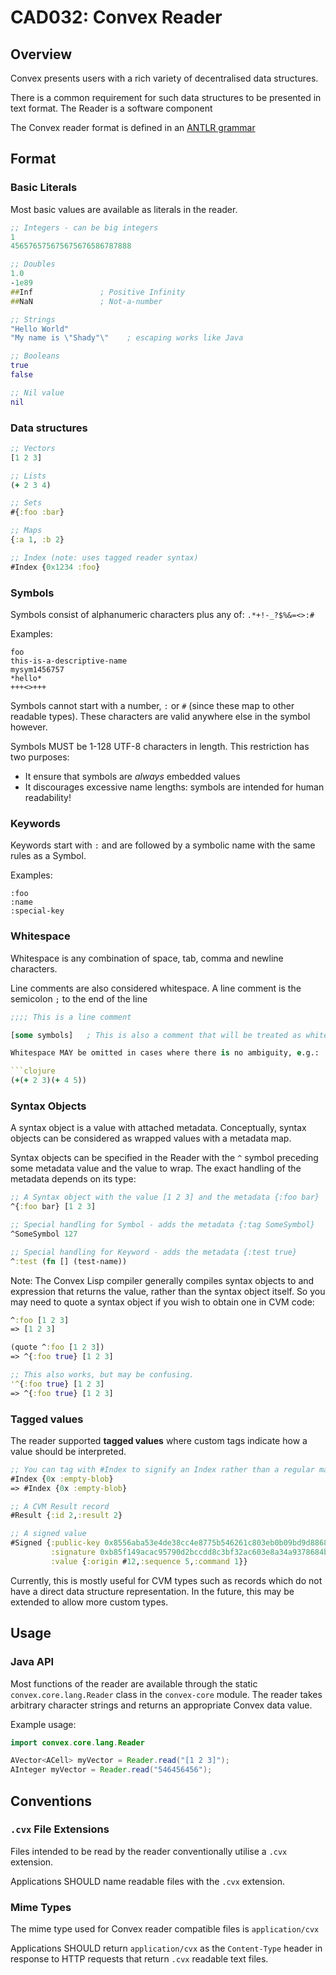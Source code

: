 # CAD032: Convex Reader

## Overview

Convex presents users with a rich variety of decentralised data structures.

There is a common requirement for such data structures to be presented in text format. The Reader is a software component

The Convex reader format is defined in an [ANTLR grammar](https://github.com/Convex-Dev/convex/blob/develop/convex-core/src/main/antlr4/convex/core/lang/reader/antlr/Convex.g4)

## Format

### Basic Literals

Most basic values are available as literals in the reader.

```clojure
;; Integers - can be big integers
1                            
456576575675675676586787888  

;; Doubles
1.0
-1e89
##Inf               ; Positive Infinity
##NaN               ; Not-a-number

;; Strings 
"Hello World"                
"My name is \"Shady"\"    ; escaping works like Java

;; Booleans
true
false

;; Nil value
nil
```

### Data structures

```clojure
;; Vectors
[1 2 3]

;; Lists
(+ 2 3 4)

;; Sets
#{:foo :bar}

;; Maps
{:a 1, :b 2}

;; Index (note: uses tagged reader syntax)
#Index {0x1234 :foo}
```

### Symbols

Symbols consist of alphanumeric characters plus any of: `.*+!-_?$%&=<>:#`

Examples:

```
foo
this-is-a-descriptive-name
mysym1456757
*hello*
+++<>+++
```

Symbols cannot start with a number, `:` or `#` (since these map to other readable types). These characters are valid anywhere else in the symbol however.

Symbols MUST be 1-128 UTF-8 characters in length. This restriction has two purposes:
- It ensure that symbols are *always* embedded values
- It discourages excessive name lengths: symbols are intended for human readability!

### Keywords

Keywords start with `:` and are followed by a symbolic name with the same rules as a Symbol.

Examples:

```
:foo
:name
:special-key
```

### Whitespace

Whitespace is any combination of space, tab, comma and newline characters.

Line comments are also considered whitespace. A line comment is the semicolon `;` to the end of the line

```clojure
;;;; This is a line comment

[some symbols]   ; This is also a comment that will be treated as whitespace

Whitespace MAY be omitted in cases where there is no ambiguity, e.g.:

```clojure
(+(+ 2 3)(+ 4 5))
```

### Syntax Objects

A syntax object is a value with attached metadata. Conceptually, syntax objects can be considered as wrapped values with a metadata map.

Syntax objects can be specified in the Reader with the `^` symbol preceding some metadata value and the value to wrap. The exact handling of the metadata depends on its type: 

```clojure
;; A Syntax object with the value [1 2 3] and the metadata {:foo bar}
^{:foo bar} [1 2 3]       

;; Special handling for Symbol - adds the metadata {:tag SomeSymbol}
^SomeSymbol 127

;; Special handling for Keyword - adds the metadata {:test true}
^:test (fn [] (test-name))
```

Note: The Convex Lisp compiler generally compiles syntax objects to and expression that returns the value, rather than the syntax object itself. So you may need to quote a syntax object if you wish to obtain one in CVM code:

```clojure
^:foo [1 2 3]
=> [1 2 3]

(quote ^:foo [1 2 3])
=> ^{:foo true} [1 2 3]

;; This also works, but may be confusing.
'^{:foo true} [1 2 3]
=> ^{:foo true} [1 2 3]
```

### Tagged values

The reader supported **tagged values** where custom tags indicate how a value should be interpreted.

```clojure
;; You can tag with #Index to signify an Index rather than a regular map
#Index {0x :empty-blob}
=> #Index {0x :empty-blob}

;; A CVM Result record
#Result {:id 2,:result 2}

;; A signed value
#Signed {:public-key 0x8556aba53e4de38cc4e8775b546261c803eb0b09bd9d8868ebefd469f6e93e37,
         :signature 0xb85f149acac95790d2bccdd8c3bf32ac603e8a34a9378684ba073bb2065455d56056a5240283b4d1d39f1d04c69cf53acc5236710fa8d76ecfe2e8e9795f9502,
         :value {:origin #12,:sequence 5,:command 1}}
```

Currently, this is mostly useful for CVM types such as records which do not have a direct data structure representation. In the future, this may be extended to allow more custom types.

## Usage

### Java API

Most functions of the reader are available through the static `convex.core.lang.Reader` class in the `convex-core` module. The reader takes arbitrary character strings and returns an appropriate Convex data value.

Example usage:

```java
import convex.core.lang.Reader

AVector<ACell> myVector = Reader.read("[1 2 3]");
AInteger myVector = Reader.read("546456456");
```



## Conventions

### `.cvx` File Extensions

Files intended to be read by the reader conventionally utilise a `.cvx` extension. 

Applications SHOULD name readable files with the `.cvx` extension.


### Mime Types

The mime type used for Convex reader compatible files is `application/cvx`

Applications SHOULD return `application/cvx` as the `Content-Type` header in response to HTTP requests that return `.cvx` readable text files.